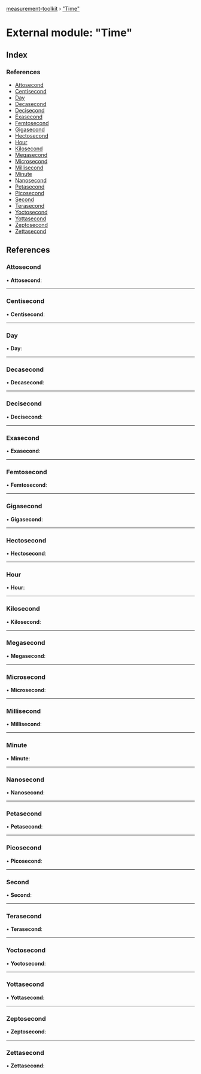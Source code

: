 [measurement-toolkit](../README.md) › ["Time"](_time_.md)

# External module: "Time"

## Index

### References

* [Attosecond](_time_.md#attosecond)
* [Centisecond](_time_.md#centisecond)
* [Day](_time_.md#day)
* [Decasecond](_time_.md#decasecond)
* [Decisecond](_time_.md#decisecond)
* [Exasecond](_time_.md#exasecond)
* [Femtosecond](_time_.md#femtosecond)
* [Gigasecond](_time_.md#gigasecond)
* [Hectosecond](_time_.md#hectosecond)
* [Hour](_time_.md#hour)
* [Kilosecond](_time_.md#kilosecond)
* [Megasecond](_time_.md#megasecond)
* [Microsecond](_time_.md#microsecond)
* [Millisecond](_time_.md#millisecond)
* [Minute](_time_.md#minute)
* [Nanosecond](_time_.md#nanosecond)
* [Petasecond](_time_.md#petasecond)
* [Picosecond](_time_.md#picosecond)
* [Second](_time_.md#second)
* [Terasecond](_time_.md#terasecond)
* [Yoctosecond](_time_.md#yoctosecond)
* [Yottasecond](_time_.md#yottasecond)
* [Zeptosecond](_time_.md#zeptosecond)
* [Zettasecond](_time_.md#zettasecond)

## References

###  Attosecond

• **Attosecond**:

___

###  Centisecond

• **Centisecond**:

___

###  Day

• **Day**:

___

###  Decasecond

• **Decasecond**:

___

###  Decisecond

• **Decisecond**:

___

###  Exasecond

• **Exasecond**:

___

###  Femtosecond

• **Femtosecond**:

___

###  Gigasecond

• **Gigasecond**:

___

###  Hectosecond

• **Hectosecond**:

___

###  Hour

• **Hour**:

___

###  Kilosecond

• **Kilosecond**:

___

###  Megasecond

• **Megasecond**:

___

###  Microsecond

• **Microsecond**:

___

###  Millisecond

• **Millisecond**:

___

###  Minute

• **Minute**:

___

###  Nanosecond

• **Nanosecond**:

___

###  Petasecond

• **Petasecond**:

___

###  Picosecond

• **Picosecond**:

___

###  Second

• **Second**:

___

###  Terasecond

• **Terasecond**:

___

###  Yoctosecond

• **Yoctosecond**:

___

###  Yottasecond

• **Yottasecond**:

___

###  Zeptosecond

• **Zeptosecond**:

___

###  Zettasecond

• **Zettasecond**:
